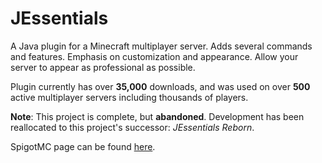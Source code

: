 # JEssentials

A Java plugin for a Minecraft multiplayer server. Adds several commands and features. 
Emphasis on customization and appearance. Allow your server to appear as professional as possible.

Plugin currently has over **35,000** downloads, and was used on over **500** active multiplayer servers including thousands of players.

**Note**: This project is complete, but **abandoned**. Development has been reallocated to this project's successor: *JEssentials Reborn*.

SpigotMC page can be found [here](https://www.spigotmc.org/resources/%E2%8C%98-just-essentials-%E2%8C%98-completely-customizable-essentials.65288/).
